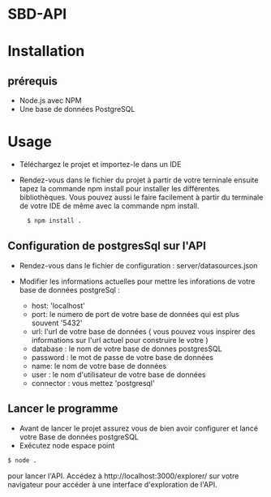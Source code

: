 # SBD-API

# Installation

## prérequis

 - Node.js avec NPM
 - Une base de données PostgreSQL

# Usage

 - Téléchargez le projet et importez-le dans un IDE

 - Rendez-vous dans le fichier du projet à partir de votre terninale ensuite
  tapez la commande npm install pour installer les différentes bibliothèques.
  Vous pouvez aussi le faire facilement à partir du terminale de votre IDE de
   même avec la commande npm install.

   ```sh
     $ npm install .
     ```

## Configuration de postgresSql sur l'API

  - Rendez-vous dans le fichier de configuration  : server/datasources.json

  - Modifier les informations actuelles pour mettre  les inforations de votre base de données postgreSql :
     - host: 'localhost'
     - port: le numero de port de votre base de données qui est plus souvent  '5432'
     - url: l'url de votre base de données ( vous pouvez vous inspirer des informations sur l'url actuel pour construire le votre )
     - database : le nom de votre base de donnes postgresSQL
     - password : le mot de passe de votre base de données
     - name: le nom de votre base de données
     - user : le nom d'utilisateur de votre base de données
     - connector : vous mettez 'postgresql'

## Lancer le programme
 - Avant de lancer le projet assurez vous de bien avoir configurer et  lancé votre Base de  données postgreSQL
 - Exécutez node espace point 
  ```sh
  $ node .
  ```
  pour lancer l'API. Accédez à http://localhost:3000/explorer/ sur votre navigateur
  pour accéder à une interface d'exploration de l'API.
